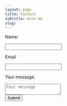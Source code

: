 ```yaml
---
layout: page
title: Contact
subtitle: Hire me
slug: 
---
```

<form role="form" id="contactForm" method="POST">
<div class="form-group">
    <p><label for="name">Name:</label></p>
    <input type="text" name="name">
</div>
<div class="form-group">
    <p><label for="email">Email</label></p>
    <input type="email" name="_replyto">
</div>
<div class="form-group">
<p><label for="text_area">Your message:</label></p>
    <textarea name="message" placeholder="Your message"></textarea>
</div>
    <button type="submit" value="Send" class = "btn btn-default">Submit</button>
    <input type="text" name="_gotcha" style="display:none" />
    <input type="hidden" name="_next" value="//newaspectmedia.com" />
</form>

        